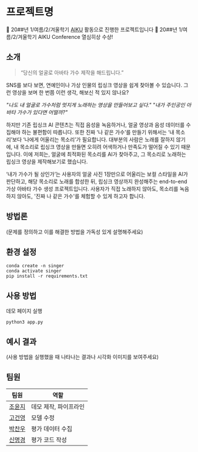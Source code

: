 # 프로젝트명

📢 20##년 1/여름/2/겨울학기 [AIKU](https://github.com/AIKU-Official) 활동으로 진행한 프로젝트입니다
🎉 20##년 1/여름/2/겨울학기 AIKU Conference 열심히상 수상!

## 소개

> “당신의 얼굴로 아바타 가수 제작을 해드립니다.”

SNS를 보다 보면, 연예인이나 가상 인물의 립싱크 영상을 쉽게 찾아볼 수 있습니다. 그런 영상을 보며 한 번쯤 이런 생각, 해보신 적 있지 않나요?

*"나도 내 얼굴로 가수처럼 멋지게 노래하는 영상을 만들어보고 싶다."
"내가 주인공인 아바타 가수가 있다면 어떨까?"*

하지만 기존 립싱크 AI 콘텐츠는 직접 음성을 녹음하거나, 얼굴 영상과 음성 데이터를 수집해야 하는 불편함이 따릅니다. 또한 진짜 ‘나 같은 가수’를 만들기 위해서는 ‘내 목소리’보다 ‘나에게 어울리는 목소리’가 필요합니다. 대부분의 사람은 노래를 잘하지 않기에, 내 목소리로 립싱크 영상을 만들면 오히려 어색하거나 만족도가 떨어질 수 있기 때문입니다. 이에 저희는, 얼굴에 최적화된 목소리를 AI가 찾아주고, 그 목소리로 노래하는 립싱크 영상을 제작해보기로 했습니다.

‘내가 가수가 될 상인가’는 사용자의 얼굴 사진 1장만으로 어울리는 보컬 스타일을 AI가 판단하고, 해당 목소리로 노래를 합성한 뒤, 립싱크 영상까지 완성해주는 end-to-end 가상 아바타 가수 생성 프로젝트입니다. 사용자가 직접 노래하지 않아도, 목소리를 녹음하지 않아도, '진짜 나 같은 가수'를 체험할 수 있게 하고자 합니다.

## 방법론

(문제를 정의하고 이를 해결한 방법을 가독성 있게 설명해주세요)

## 환경 설정

```
conda create -n singer
conda activate singer
pip install -r requirements.txt
```

## 사용 방법


데모 페이지 실행
```
python3 app.py
```

## 예시 결과

(사용 방법을 실행했을 때 나타나는 결과나 시각화 이미지를 보여주세요)

## 팀원
  | 팀원                            | 역할                                       |
| ----------------------------- | ---------------------------------------- |
| [조윤지](https://github.com/robosun78) |    데모 제작, 파이프라인   |
| [고건영](https://github.com/koheon2)     |    모델 수정    |
| [박찬우](https://github.com/onff02)        |    평가 데이터 수집   |
| [신명경](https://github.com/w-shin1112)        |    평가 코드 작성   |

